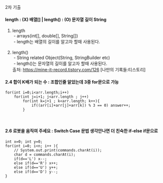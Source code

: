 2차 기출
<br>

#### length : (X) 배열[] | length() : (O) 문자열 길이 String 
1. length<br>
 - arrays(int[], double[], String[])<br>
 - length는 배열의 길이를 알고자 할때 사용된다.<br>
 
2. length()<br>
 - String related Object(String, StringBuilder etc)<br>
 - length()는 문자열의 길이를 알고자 할때 사용된다.<br>
출처: https://mine-it-record.tistory.com/126 [나만의 기록들:티스토리]

#### 2.4 합이 K배가 되는 수 : 조합인줄 알았는데 3중 for문으로 가능

	for(int i=0;i<arr.length;i++)
		for(int j=i+1; j<arr.length ; j++)
			for(int k=j+1 ; k<arr.length; k++){
				if((arr[i]+arr[j]+arr[k]) % 3 == 0) answer++;
			}

<br>

#### 2.6 로봇을 움직여 주세요 : Switch Case 문법 생각안나면 더 친숙한 if-else if문으로

	int x=0; int y=0;
	for(int i=0; i<n; i++ ){
		// System.out.print(commands.charAt(i));
		char d = commands.charAt(i);
		if(d=='L') x--;
		else if(d=='R') x++;
		else if(d=='U') y++;
		else if(d=='D') y--;
	}

